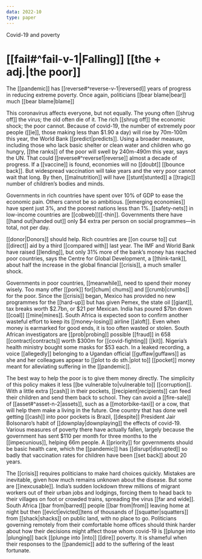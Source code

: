 ```yaml
---
data: 2022-10
type: paper
---
```

Covid-19 and poverty  

# [[fail#^fail-v-1|Falling]] [[the + adj.|the poor]] 

The [[pandemic]] has [[reverse#^reverse-v-1|reversed]] years of progress in reducing extreme poverty. Once again, politicians [[bear blame|bear]] much [[bear blame|blame]]

This coronavirus affects everyone, but not equally. The young often [[shrug off]] the virus; the old often die of it. The rich [[shrug off]] the economic shock; the poor cannot. Because of covid-19, the number of extremely poor people ([[ie]], those making less than $1.90 a day) will rise by 70m-100m this year, the World Bank [[predict|predicts]]. Using a broader measure, including those who lack basic shelter or clean water and children who go hungry, [[the ranks]] of the poor will swell by 240m-490m this year, says the UN. That could [[reverse#^reverse1|reverse]] almost a decade of progress. If a [[vaccine]] is found, economies will no [[doubt]] [[bounce back]]. But widespread vaccination will take years and the very poor cannot wait that long. By then, [[malnutrition]] will have [[stunt|stunted]] a [[tragic]] number of children’s bodies and minds. 

Governments in rich countries have spent over 10% of GDP to ease the economic pain. Others cannot be so ambitious. [[emerging economies]] have spent just 3%, and the poorest nations less than 1%. [[safety-nets]] in low-income countries are [[cobweb]][[-thin]]. Governments there have [[hand out|handed out]] only $4 extra per person on social programmes—in total, not per day.   

[[donor|Donors]] should help. Rich countries are [[on course to]] cut [[direct]] aid by a third [[compared with]] last year. The IMF and World Bank have raised [[lending]], but only 31% more of the bank’s money has reached poor countries, says the Centre for Global Development, a [[think-tank]], about half the increase in the global financial [[crisis]], a much smaller shock.  

Governments in poor countries, [[meanwhile]], need to spend their money wisely. Too many offer [[pork]] for[[chum| chums]] and [[crumb|crumbs]] for the poor. Since the [[crisis]] began, Mexico has provided no new programmes for the [[hard-up]] but has given Pemex, the state oil [[giant]], tax breaks worth $2.7bn, or $21 per Mexican. India has poured $7bn down [[coal]] [[mine|mines]]. South Africa is expected soon to confirm another wasteful effort to keep its [[money-losing]] airline [[aloft]]. Even when money is earmarked for good ends, it is too often wasted or stolen. South African investigators are [[prob|probing]] possible [[fraud]] in 658 [[contract|contracts]] worth $300m for [[covid-fighting]] [[kit]]. Nigeria’s health ministry bought some masks for $53 each. In a leaked recording, a voice [[allegedly]] belonging to a Ugandan official [[guffaw|guffaws]] as she and her colleagues appear to [[plot to do sth.|plot to]] [[pocket]] money meant for alleviating suffering in the [[pandemic]].  

The best way to help the poor is to give them money directly. The simplicity of this policy makes it less [[be vulnerable to|vulnerable to]] [[corruption]]. With a little extra [[cash]] in their pockets, [[recipient|recipients]] can feed their children and send them back to school. They can avoid a [[fire-sale]] of [[asset#^asset-n-2|assets]], such as a [[motorbike-taxi]] or a cow, that will help them make a living in the future. One country that has done well getting [[cash]] into poor pockets is Brazil, [[despite]] President Jair Bolsonaro’s habit of [[downplay|downplaying]] the effects of covid-19. Various measures of poverty there have actually fallen, largely because the government has sent $110 per month for three months to the [[impecunious]], helping 66m people. A [[priority]] for governments should be basic health care, which the [[pandemic]] has [[disrupt|disrupted]] so badly that vaccination rates for children have been [[set back]] about 20 years.  

The [[crisis]] requires politicians to make hard choices quickly. Mistakes are inevitable, given how much remains unknown about the disease. But some are [[inexcusable]]. India’s sudden lockdown threw millions of migrant workers out of their urban jobs and lodgings, forcing them to head back to their villages on foot or crowded trains, spreading the virus [[far and wide]]. South Africa [[bar from|barred]] people [[bar from|from]] leaving home at night but then [[evict|evicted]]tens of thousands of [[squatter|squatters]] from [[shack|shacks]] on public land, with no place to go. Politicians governing remotely from their comfortable home offices should think harder about how their decisions might affect those whom covid-19 is [[plunge into |plunging]] back [[plunge into |into]] [[dire]] poverty. It is shameful when their responses to the [[pandemic]] add to the suffering of the least fortunate.